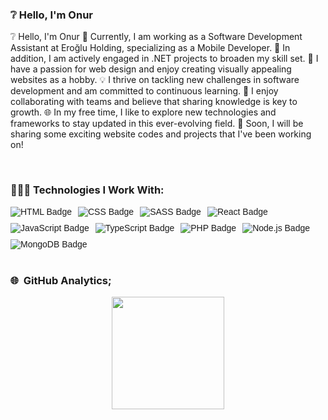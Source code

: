 ### ❔ Hello, I'm Onur

❔ Hello, I'm Onur
📱 Currently, I am working as a Software Development Assistant at Eroğlu Holding, specializing as a Mobile Developer.
🔧 In addition, I am actively engaged in .NET projects to broaden my skill set.
🎨 I have a passion for web design and enjoy creating visually appealing websites as a hobby.
💡 I thrive on tackling new challenges in software development and am committed to continuous learning.
🤝 I enjoy collaborating with teams and believe that sharing knowledge is key to growth.
🌐 In my free time, I like to explore new technologies and frameworks to stay updated in this ever-evolving field.
🚀 Soon, I will be sharing some exciting website codes and projects that I've been working on!

<br/>

### 👨🏻‍💻 Technologies I Work With:
<div style="display: flex; flex-wrap: wrap; gap: 10px; font-family: Arial, sans-serif;">
    <img src="https://img.shields.io/badge/-HTML-05122A?style=flat&logo=HTML5" alt="HTML Badge"/>
    <img src="https://img.shields.io/badge/-CSS-05122A?style=flat&logo=CSS3&logoColor=1572B6" alt="CSS Badge"/>
    <img src="https://img.shields.io/badge/-SASS-05122A?style=flat&logo=SASS" alt="SASS Badge"/>
    <img src="https://img.shields.io/badge/-React-05122A?style=flat&logo=react" alt="React Badge"/>
    <img src="https://img.shields.io/badge/-JavaScript-05122A?style=flat&logo=javascript" alt="JavaScript Badge"/>
    <img src="https://img.shields.io/badge/-TypeScript-05122A?style=flat&logo=typescript" alt="TypeScript Badge"/>
    <img src="https://img.shields.io/badge/-PHP-05122A?style=flat&logo=PhP" alt="PHP Badge"/>
    <img src="https://img.shields.io/badge/-Node.js-05122A?style=flat&logo=node.js" alt="Node.js Badge"/>
    <img src="https://img.shields.io/badge/-MongoDB-05122A?style=flat&logo=MongoDB" alt="MongoDB Badge"/>
</div>

<br/>

### 🌐 &nbsp;GitHub Analytics;

<p align="center"> 
  <a href="https://github.com/OnrArda01"> 
    <img height="180em" src="https://github-readme-stats-eight-theta.vercel.app/api?username=OnrArda01&show_icons=true&theme=algolia&include_all_commits=true&count_private=true"/> 
  </a>
</p>

<br/>

